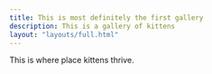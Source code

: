 ```yaml
---
title: This is most definitely the first gallery
description: This is a gallery of kittens
layout: "layouts/full.html"
---
```



This is where place kittens thrive.
